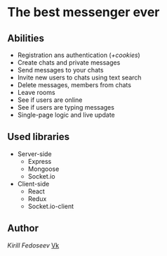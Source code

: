 # The best messenger ever

## Abilities

* Registration ans authentication (_+cookies_)
* Create chats and private messages
* Send messages to your chats
* Invite new users to chats using text search
* Delete messages, members from chats
* Leave rooms
* See if users are online
* See if users are typing messages
* Single-page logic and live update

## Used libraries

* Server-side
    * Express
    * Mongoose
    * Socket.io
* Client-side
    * React
    * Redux
    * Socket.io-client
    
## Author

_Kirill Fedoseev_
[Vk](https://vk.com/kfedoseev)